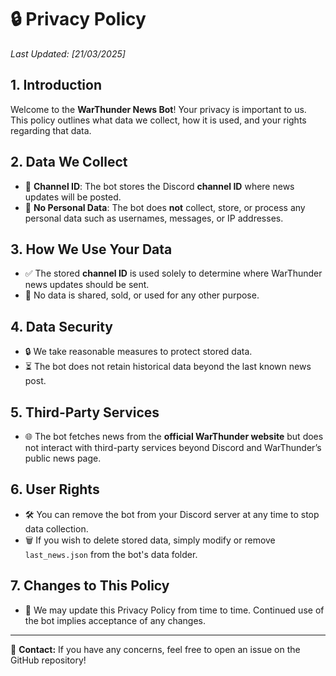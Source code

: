 # 🔒 Privacy Policy

_Last Updated: [21/03/2025]_

## 1. Introduction
Welcome to the **WarThunder News Bot**! Your privacy is important to us. This policy outlines what data we collect, how it is used, and your rights regarding that data.

## 2. Data We Collect
- 📂 **Channel ID**: The bot stores the Discord **channel ID** where news updates will be posted.
- 🚫 **No Personal Data**: The bot does **not** collect, store, or process any personal data such as usernames, messages, or IP addresses.

## 3. How We Use Your Data
- ✅ The stored **channel ID** is used solely to determine where WarThunder news updates should be sent.
- 🔄 No data is shared, sold, or used for any other purpose.

## 4. Data Security
- 🔒 We take reasonable measures to protect stored data.
- ⏳ The bot does not retain historical data beyond the last known news post.

## 5. Third-Party Services
- 🌐 The bot fetches news from the **official WarThunder website** but does not interact with third-party services beyond Discord and WarThunder’s public news page.

## 6. User Rights
- 🛠️ You can remove the bot from your Discord server at any time to stop data collection.
- 🗑️ If you wish to delete stored data, simply modify or remove `last_news.json` from the bot's data folder.

## 7. Changes to This Policy
- 📢 We may update this Privacy Policy from time to time. Continued use of the bot implies acceptance of any changes.

---
📧 **Contact:** If you have any concerns, feel free to open an issue on the GitHub repository!
